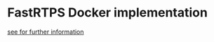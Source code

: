 # FastRTPS Docker implementation

[see for further information](https://gitlab.com/Alex0315/code-examples/-/tree/master/FastRTPS/01_docker)
